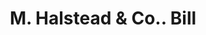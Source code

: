 ---
doi: 10.7916/D8S48441
date_other: '1860'
date_other_textual: 1860-1869
form: printed ephemera
genre:
- Invoices
name:
- M. Halstead & Co.
object_in_context_url: https://biggert.cul.columbia.edu/items/view/ave_biggert_01265
subject_hierarchical_geographic:
- Cincinnati, Ohio, United States
subject_name:
- M. Halstead & Co.
title: M. Halstead & Co.. Bill
sort_title: M. Halstead & Co.. Bill
call_number: ave_biggert_01265
coordinates:
- 39.1,-84.51666666666667
pid: ave_biggert_01265
identifiers: ave_biggert_01265
permalink: /biggert/ave_biggert_01265/
layout: iiif-image-page
---
